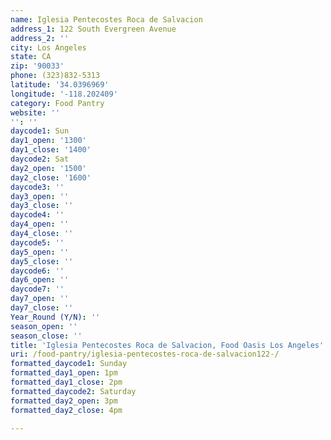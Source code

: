 ```yaml
---
name: Iglesia Pentecostes Roca de Salvacion
address_1: 122 South Evergreen Avenue
address_2: ''
city: Los Angeles
state: CA
zip: '90033'
phone: (323)832-5313
latitude: '34.0396969'
longitude: '-118.202409'
category: Food Pantry
website: ''
'': ''
daycode1: Sun
day1_open: '1300'
day1_close: '1400'
daycode2: Sat
day2_open: '1500'
day2_close: '1600'
daycode3: ''
day3_open: ''
day3_close: ''
daycode4: ''
day4_open: ''
day4_close: ''
daycode5: ''
day5_open: ''
day5_close: ''
daycode6: ''
day6_open: ''
daycode7: ''
day7_open: ''
day7_close: ''
Year_Round (Y/N): ''
season_open: ''
season_close: ''
title: 'Iglesia Pentecostes Roca de Salvacion, Food Oasis Los Angeles'
uri: /food-pantry/iglesia-pentecostes-roca-de-salvacion122-/
formatted_daycode1: Sunday
formatted_day1_open: 1pm
formatted_day1_close: 2pm
formatted_daycode2: Saturday
formatted_day2_open: 3pm
formatted_day2_close: 4pm

---
```

